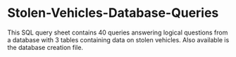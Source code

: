 # Stolen-Vehicles-Database-Queries
This SQL query sheet contains 40 queries answering logical questions from a database with 3 tables containing data on stolen vehicles.
Also available is the database creation file.
